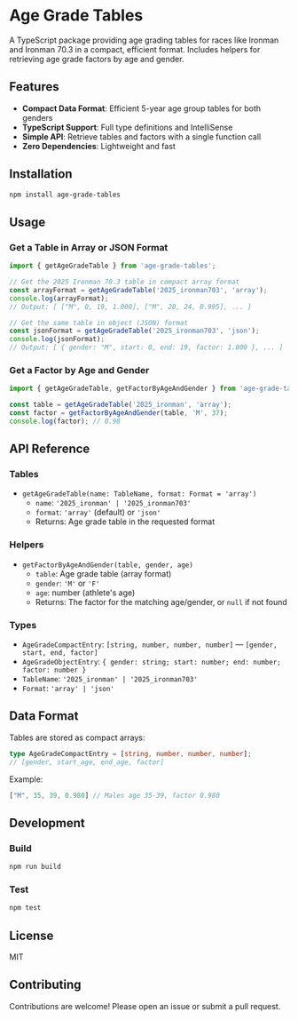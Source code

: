 # Age Grade Tables

A TypeScript package providing age grading tables for races like Ironman and Ironman 70.3 in a compact, efficient format. Includes helpers for retrieving age grade factors by age and gender.

## Features

- **Compact Data Format**: Efficient 5-year age group tables for both genders
- **TypeScript Support**: Full type definitions and IntelliSense
- **Simple API**: Retrieve tables and factors with a single function call
- **Zero Dependencies**: Lightweight and fast

## Installation

```bash
npm install age-grade-tables
```

## Usage

### Get a Table in Array or JSON Format

```typescript
import { getAgeGradeTable } from 'age-grade-tables';

// Get the 2025 Ironman 70.3 table in compact array format
const arrayFormat = getAgeGradeTable('2025_ironman703', 'array');
console.log(arrayFormat);
// Output: [ ["M", 0, 19, 1.000], ["M", 20, 24, 0.995], ... ]

// Get the same table in object (JSON) format
const jsonFormat = getAgeGradeTable('2025_ironman703', 'json');
console.log(jsonFormat);
// Output: [ { gender: "M", start: 0, end: 19, factor: 1.000 }, ... ]
```

### Get a Factor by Age and Gender

```typescript
import { getAgeGradeTable, getFactorByAgeAndGender } from 'age-grade-tables';

const table = getAgeGradeTable('2025_ironman', 'array');
const factor = getFactorByAgeAndGender(table, 'M', 37);
console.log(factor); // 0.98
```

## API Reference

### Tables
- `getAgeGradeTable(name: TableName, format: Format = 'array')`
  - `name`: `'2025_ironman' | '2025_ironman703'`
  - `format`: `'array'` (default) or `'json'`
  - Returns: Age grade table in the requested format

### Helpers
- `getFactorByAgeAndGender(table, gender, age)`
  - `table`: Age grade table (array format)
  - `gender`: `'M'` or `'F'`
  - `age`: number (athlete's age)
  - Returns: The factor for the matching age/gender, or `null` if not found

### Types
- `AgeGradeCompactEntry`: `[string, number, number, number]` — `[gender, start, end, factor]`
- `AgeGradeObjectEntry`: `{ gender: string; start: number; end: number; factor: number }`
- `TableName`: `'2025_ironman' | '2025_ironman703'`
- `Format`: `'array' | 'json'`

## Data Format

Tables are stored as compact arrays:

```typescript
type AgeGradeCompactEntry = [string, number, number, number];
// [gender, start_age, end_age, factor]
```

Example:
```typescript
["M", 35, 39, 0.980] // Males age 35-39, factor 0.980
```

## Development

### Build
```bash
npm run build
```

### Test
```bash
npm test
```

## License

MIT

## Contributing

Contributions are welcome! Please open an issue or submit a pull request. 